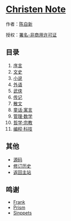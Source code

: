 # [Christen Note]()

作者：[陈自新](http://chenzixin.com)

授权：<a rel="license" href="http://creativecommons.org/licenses/by-nc/4.0/">署名-非商用许可证</a>

## 目录
1. [序言](#README)
1. [文史](#docs/history)
1. [小说](#docs/novel)
1. [外语](#docs/english)
1. [武侠](#docs/swordsman)
1. [传记](#docs/biography)
1. [散文](#docs/essay)
1. [童话·寓言](#docs/fairytales)
1. [管理·数学](#docs/manage)
1. [哲学·宗教](#docs/philosophy)
1. [编程·科技](#docs/program)

## 其他
- [源码](https://github.com/hiclick/hiclick.github.com)
- [修订历史](https://github.com/hiclick/hiclick.github.com/graphs/commit-activity)
- [返回主站](http://git.christen.cn)

## 鸣谢
- [Frank](http://www.ruanyifeng.com/home.html)
- [Prism](/lab/tool/prism.html)
- [Sinppets](http://git.christen.cn/lab/tool/sinppets.html)
